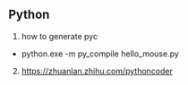 ## Python ##

1. how to generate pyc
 *  python.exe -m py_compile hello_mouse.py

2. https://zhuanlan.zhihu.com/pythoncoder
